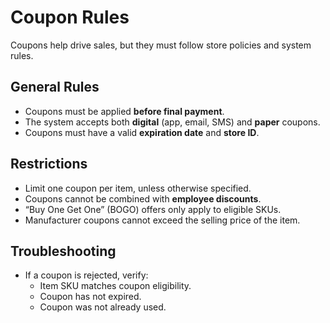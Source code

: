 # Coupon Rules

Coupons help drive sales, but they must follow store policies and system rules.

## General Rules
- Coupons must be applied **before final payment**.
- The system accepts both **digital** (app, email, SMS) and **paper** coupons.
- Coupons must have a valid **expiration date** and **store ID**.

## Restrictions
- Limit one coupon per item, unless otherwise specified.
- Coupons cannot be combined with **employee discounts**.
- “Buy One Get One” (BOGO) offers only apply to eligible SKUs.
- Manufacturer coupons cannot exceed the selling price of the item.

## Troubleshooting
- If a coupon is rejected, verify:
  - Item SKU matches coupon eligibility.
  - Coupon has not expired.
  - Coupon was not already used.
